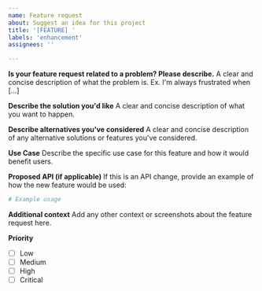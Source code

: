 ```yaml
---
name: Feature request
about: Suggest an idea for this project
title: '[FEATURE] '
labels: 'enhancement'
assignees: ''

---
```


**Is your feature request related to a problem? Please describe.**
A clear and concise description of what the problem is. Ex. I'm always frustrated when [...]

**Describe the solution you'd like**
A clear and concise description of what you want to happen.

**Describe alternatives you've considered**
A clear and concise description of any alternative solutions or features you've considered.

**Use Case**
Describe the specific use case for this feature and how it would benefit users.

**Proposed API (if applicable)**
If this is an API change, provide an example of how the new feature would be used:

```python
# Example usage
```

**Additional context**
Add any other context or screenshots about the feature request here.

**Priority**
- [ ] Low
- [ ] Medium
- [ ] High
- [ ] Critical 